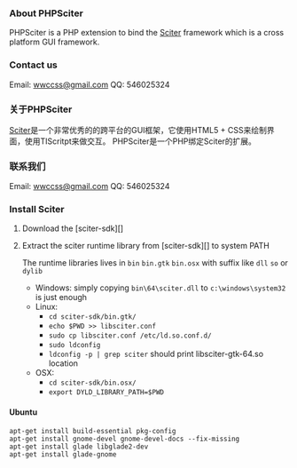 ### About PHPSciter
PHPSciter is a PHP extension to bind the [Sciter](http://www.sciter.com/) framework which is a cross platform GUI framework.
### Contact us
Email: [wwccss@gmail.com](wwccss@gmail.com)
QQ: 546025324
### 关于PHPSciter
[Sciter](http://www.sciter.com)是一个非常优秀的的跨平台的GUI框架，它使用HTML5 + CSS来绘制界面，使用TIScritpt来做交互。 PHPSciter是一个PHP绑定Sciter的扩展。
### 联系我们
Email: [wwccss@gmail.com](wwccss@gmail.com)
QQ: 546025324


### Install Sciter
1. Download the [sciter-sdk][]
2. Extract the sciter runtime library from [sciter-sdk][] to system PATH

    The runtime libraries lives in `bin` `bin.gtk` `bin.osx` with suffix like `dll` `so` or `dylib`

    * Windows: simply copying `bin\64\sciter.dll` to `c:\windows\system32` is just enough
    * Linux: 
      - `cd sciter-sdk/bin.gtk/`
      - `echo $PWD >> libsciter.conf`
      - `sudo cp libsciter.conf /etc/ld.so.conf.d/`
      - `sudo ldconfig`
      - `ldconfig -p | grep sciter` should print libsciter-gtk-64.so location
    * OSX:
      - `cd sciter-sdk/bin.osx/`
      - `export DYLD_LIBRARY_PATH=$PWD`

#### Ubuntu
```
apt-get install build-essential pkg-config
apt-get install gnome-devel gnome-devel-docs --fix-missing
apt-get install glade libglade2-dev
apt-get install glade-gnome
```